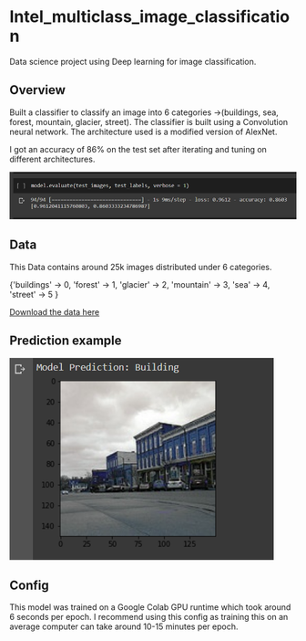 # Intel_multiclass_image_classification
  Data science project using Deep learning for image classification.
## Overview
Built a classifier to classify an image into 6 categories ->(buildings, sea, forest, mountain, glacier, street).
The classifier is built using a Convolution neural network. The architecture used is a modified version of AlexNet.

I got an accuracy of 86% on the test set after iterating and tuning on different architectures. 


![Accuracy](https://github.com/siddarth99/Intel_multiclass_image_classification/blob/master/Screenshot%20(81).png)

## Data
This Data contains around 25k images distributed under 6 categories.

{'buildings' -> 0,
'forest' -> 1,
'glacier' -> 2,
'mountain' -> 3,
'sea' -> 4,
'street' -> 5 }

[Download the data here](https://www.kaggle.com/puneet6060/intel-image-classification)

## Prediction example

![Predicion](https://github.com/siddarth99/Intel_multiclass_image_classification/blob/master/Screenshot%20(83).png)

## Config
This model was trained on a Google Colab GPU runtime which took around 6 seconds per epoch. I recommend using this config as training this on an average computer can take around 
10-15 minutes per epoch.
